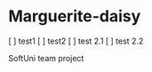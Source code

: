 Marguerite-daisy
================

[ ] test1
[ ] test2
  [ ] test 2.1
  [ ] test 2.2

SoftUni team project
